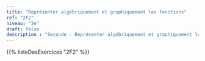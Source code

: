 ```yaml
---
title: "Représenter algébriquement et graphiquement les fonctions"
ref: "2F2"
niveau: "2e"
draft: false
description : "Seconde - Représenter algébriquement et graphiquement les fonctions"
---
```


{{% listeDesExercices "2F2" %}}

